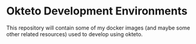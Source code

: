 # Okteto Development Environments

This repository will contain some of my docker images (and maybe some other related resources) used to develop using okteto.
